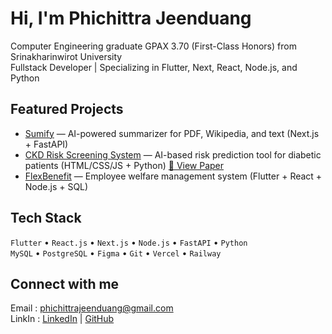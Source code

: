 # Hi, I'm Phichittra Jeenduang

Computer Engineering graduate GPAX 3.70 (First-Class Honors) from Srinakharinwirot University  
Fullstack Developer | Specializing in Flutter, Next, React, Node.js, and Python

## Featured Projects
- [Sumify](https://github.com/hasegawaren/IPASumify) — AI-powered summarizer for PDF, Wikipedia, and text (Next.js + FastAPI)
- [CKD Risk Screening System](https://github.com/hasegawaren/ckd-screening) — AI-based risk prediction tool for diabetic patients (HTML/CSS/JS + Python) [📄 View Paper](https://thaihta.org/journal/file/files/ThaiHTJ_5-2-06.pdf)
- [FlexBenefit](https://github.com/hasegawaren/flexbenefit) — Employee welfare management system (Flutter + React + Node.js + SQL)

## Tech Stack
`Flutter` • `React.js` • `Next.js` • `Node.js` • `FastAPI` • `Python`  
`MySQL` • `PostgreSQL` • `Figma` • `Git` • `Vercel` • `Railway`

## Connect with me
Email : phichittrajeenduang@gmail.com  
LinkIn : [LinkedIn](https://www.linkedin.com/in/phichittra-jeenduang-8363282a2/) | [GitHub](https://github.com/hasegawaren)
